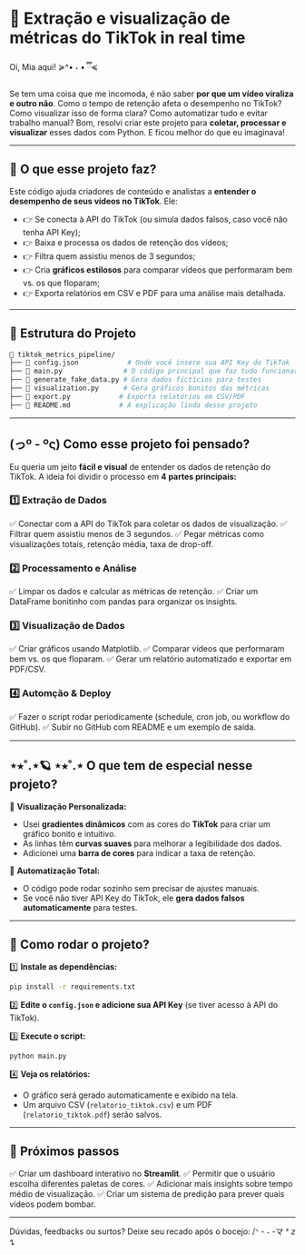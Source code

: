 # 🪼 Extração e visualização de métricas do TikTok in real time

Oi, Mia aqui! ≽^• ˕ • ྀི≼

Se tem uma coisa que me incomoda, é não saber **por que um vídeo viraliza e outro não**. Como o tempo de retenção afeta o desempenho no TikTok? Como visualizar isso de forma clara? Como automatizar tudo e evitar trabalho manual? Bom, resolvi criar este projeto para **coletar, processar e visualizar** esses dados com Python. E ficou melhor do que eu imaginava!

---

## **🧐 O que esse projeto faz?**

Este código ajuda criadores de conteúdo e analistas a **entender o desempenho de seus vídeos no TikTok**. Ele:

- 👉 Se conecta à API do TikTok (ou simula dados falsos, caso você não tenha API Key);
- 👉 Baixa e processa os dados de retenção dos vídeos;
- 👉 Filtra quem assistiu menos de 3 segundos;
- 👉 Cria **gráficos estilosos** para comparar vídeos que performaram bem vs. os que floparam;
- 👉 Exporta relatórios em CSV e PDF para uma análise mais detalhada.

---

## **🧩 Estrutura do Projeto**

```bash
📁 tiktok_metrics_pipeline/
├── 📄 config.json            # Onde você insere sua API Key do TikTok
├── 📄 main.py               # O código principal que faz tudo funcionar
├── 📄 generate_fake_data.py # Gera dados fictícios para testes
├── 📄 visualization.py      # Gera gráficos bonitos das métricas
├── 📄 export.py            # Exporta relatórios em CSV/PDF
├── 📄 README.md            # A explicação linda desse projeto
```

---

## **(っº - ºς) Como esse projeto foi pensado?**

Eu queria um jeito **fácil e visual** de entender os dados de retenção do TikTok. A ideia foi dividir o processo em **4 partes principais:**

### **1️⃣ Extração de Dados**

✅ Conectar com a API do TikTok para coletar os dados de visualização.
✅ Filtrar quem assistiu menos de 3 segundos.
✅ Pegar métricas como visualizações totais, retenção média, taxa de drop-off.

### **2️⃣ Processamento e Análise**

✅ Limpar os dados e calcular as métricas de retenção.
✅ Criar um DataFrame bonitinho com pandas para organizar os insights.

### **3️⃣ Visualização de Dados**

✅ Criar gráficos usando Matplotlib.
✅ Comparar vídeos que performaram bem vs. os que floparam.
✅ Gerar um relatório automatizado e exportar em PDF/CSV.

### **4️⃣ Automção & Deploy**

✅ Fazer o script rodar periodicamente (schedule, cron job, ou workflow do GitHub).
✅ Subir no GitHub com README e um exemplo de saída.

---

## **⋆⭒˚.⋆🪐 ⋆⭒˚.⋆ O que tem de especial nesse projeto?**

🎨 **Visualização Personalizada:**

- Usei **gradientes dinâmicos** com as cores do **TikTok** para criar um gráfico bonito e intuitivo.
- As linhas têm **curvas suaves** para melhorar a legibilidade dos dados.
- Adicionei uma **barra de cores** para indicar a taxa de retenção.

🚀 **Automatização Total:**

- O código pode rodar sozinho sem precisar de ajustes manuais.
- Se você não tiver API Key do TikTok, ele **gera dados falsos automaticamente** para testes.

---

## **🔧 Como rodar o projeto?**

1️⃣ **Instale as dependências:**

```bash
pip install -r requirements.txt
```

2️⃣ **Edite o ************************************************************`config.json`************************************************************ e adicione sua API Key** (se tiver acesso à API do TikTok).

3️⃣ **Execute o script:**

```bash
python main.py
```

4️⃣ **Veja os relatórios:**

- O gráfico será gerado automaticamente e exibido na tela.
- Um arquivo CSV (`relatorio_tiktok.csv`) e um PDF (`relatorio_tiktok.pdf`) serão salvos.

---

## **🐾 Próximos passos**

✅ Criar um dashboard interativo no **Streamlit**.
✅ Permitir que o usuário escolha diferentes paletas de cores.
✅ Adicionar mais insights sobre tempo médio de visualização.
✅ Criar um sistema de predição para prever quais vídeos podem bombar.

---

Dúvidas, feedbacks ou surtos? Deixe seu recado após o bocejo: /ᐠ - ˕ -マ ᶻ 𝗓 𐰁

